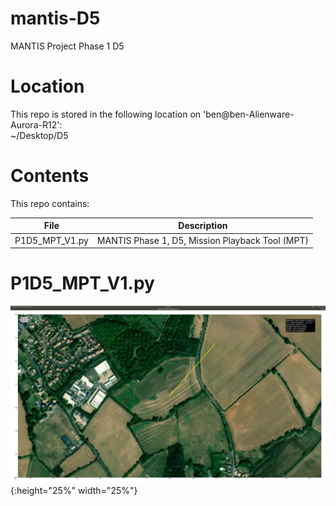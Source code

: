 # mantis-D5
MANTIS Project Phase 1 D5
<br>

# Location

This repo is stored in the following location on 'ben@ben-Alienware-Aurora-R12': <br>
~/Desktop/D5 
<br>

# Contents

This repo contains: <br>

| File  | Description |
| ------------- | ------------- |
| P1D5_MPT_V1.py | MANTIS Phase 1, D5, Mission Playback Tool (MPT) |

# P1D5_MPT_V1.py 
![Image of P1D5_MPT_V1.py screen shot ](https://github.com/AirspeedCode/mantis-D5/blob/master/images/D5%20Mission%20Playback%20Tool.png){:height="25%" width="25%"}



